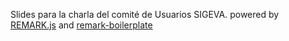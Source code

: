 Slides para la charla del comité de Usuarios SIGEVA.
powered by <a href="https://github.com/gnab/remark">REMARK.js</a>
and <a href="https://github.com/brenopolanski/remark-boilerplate">remark-boilerplate</a>